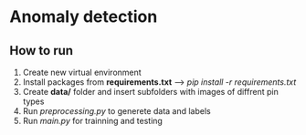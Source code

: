 # Anomaly detection

## How to run
1. Create new virtual environment
2. Install packages from **requirements.txt** --> *pip install -r requirements.txt*
3. Create **data/** folder and insert subfolders with images of diffrent pin types
4. Run *preprocessing.py* to generete data and labels
5. Run *main.py* for trainning and testing

